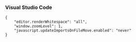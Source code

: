 ### Visual Studio Code

```
{
    "editor.renderWhitespace": "all",
    "window.zoomLevel": 1,
    "javascript.updateImportsOnFileMove.enabled": "never"
}
```
